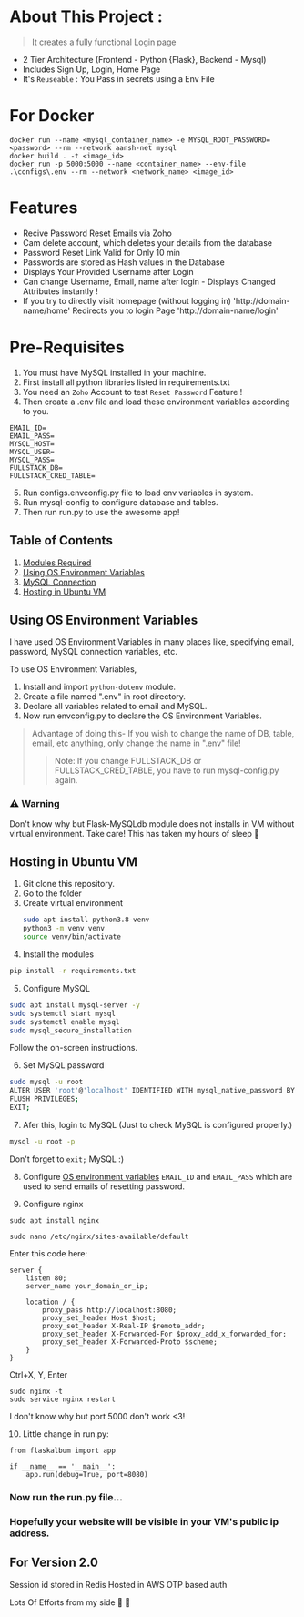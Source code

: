 # About This Project :
> It creates a fully functional Login page
- 2 Tier Architecture (Frontend - Python {Flask}, Backend - Mysql)
- Includes Sign Up, Login, Home Page
- It's `Reuseable` : You Pass in secrets using a Env File

# For Docker 
```docker
docker run --name <mysql_container_name> -e MYSQL_ROOT_PASSWORD=<password> --rm --network aansh-net mysql
docker build . -t <image_id>
docker run -p 5000:5000 --name <container_name> --env-file .\configs\.env --rm --network <network_name> <image_id>
```

# Features
- Recive Password Reset Emails via Zoho
- Cam delete account, which deletes your details from the database
- Password Reset Link Valid for Only 10 min 
- Passwords are stored as Hash values in the Database
- Displays Your Provided Username after Login
- Can change Username, Email, name after login - Displays Changed Attributes instantly !
- If you try to directly visit homepage (without logging in) 'http://domain-name/home' Redirects you to login Page 'http://domain-name/login'

# Pre-Requisites
1. You must have MySQL installed in your machine.
2. First install all python libraries listed in requirements.txt
3. You need an `Zoho` Account to test `Reset Password` Feature !
4. Then create a .env file and load these environment variables according to you.
```env
EMAIL_ID=
EMAIL_PASS=
MYSQL_HOST=
MYSQL_USER=
MYSQL_PASS=
FULLSTACK_DB=
FULLSTACK_CRED_TABLE=
```
5. Run configs.envconfig.py file to load env variables in system.
6. Run mysql-config to configure database and tables.
7. Then run run.py to use the awesome app!


## Table of Contents
1. [Modules Required](requirements.txt)
2. [Using OS Environment Variables](#using-os-environment-variables)
3. [MySQL Connection](mysql-config.py)
4. [Hosting in Ubuntu VM](#hosting-in-ubuntu-vm)


## Using OS Environment Variables

I have used OS Environment Variables in many places like, specifying email, password, MySQL connection variables, etc.

To use OS Environment Variables,
1. Install and import `python-dotenv` module.
2. Create a file named ".env" in root directory.
3. Declare all variables related to email and MySQL.
4. Now run envconfig.py to declare the OS Environment Variables.

> Advantage of doing this- If you wish to change the name of DB, table, email, etc anything, only change the name in ".env" file!
>> Note: If you change FULLSTACK_DB or FULLSTACK_CRED_TABLE, you have to run mysql-config.py again.

### ⚠️ **Warning**
Don't know why but Flask-MySQLdb module does not installs in VM without virtual environment. 
Take care! This has taken my hours of sleep 🥲


## Hosting in Ubuntu VM
1. Git clone this repository.
2. Go to the folder
3. Create virtual environment
   ```sh
   sudo apt install python3.8-venv
   python3 -m venv venv
   source venv/bin/activate
   ```
4. Install the modules
```sh
pip install -r requirements.txt
```
5. Configure MySQL
```sh
sudo apt install mysql-server -y
sudo systemctl start mysql
sudo systemctl enable mysql
sudo mysql_secure_installation
```
Follow the on-screen instructions.

6. Set MySQL password
```sh
sudo mysql -u root
ALTER USER 'root'@'localhost' IDENTIFIED WITH mysql_native_password BY 'your_new_password';
FLUSH PRIVILEGES;
EXIT;
```
7. Afer this, login to MySQL (Just to check MySQL is configured properly.)
```sh
mysql -u root -p
```
Don't forget to `exit;` MySQL :)

8. Configure [OS environment variables](#using-os-environment-variables) `EMAIL_ID` and `EMAIL_PASS` which are used to send emails of resetting password.

9. Configure nginx
```
sudo apt install nginx
```
```
sudo nano /etc/nginx/sites-available/default
```
Enter this code here:
```
server {
    listen 80;
    server_name your_domain_or_ip;

    location / {
        proxy_pass http://localhost:8080;
        proxy_set_header Host $host;
        proxy_set_header X-Real-IP $remote_addr;
        proxy_set_header X-Forwarded-For $proxy_add_x_forwarded_for;
        proxy_set_header X-Forwarded-Proto $scheme;
    }
}
```
Ctrl+X, Y, Enter
```
sudo nginx -t
sudo service nginx restart
```
I don't know why but port 5000 don't work <3!

10. Little change in run.py:
```
from flaskalbum import app

if __name__ == '__main__':
    app.run(debug=True, port=8080)
```

### Now run the run.py file...
### Hopefully your website will be visible in your VM's public ip address.

## For Version 2.0
Session id stored in Redis
Hosted in AWS
OTP based auth 


Lots Of Efforts from my side 💖 🥵
